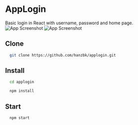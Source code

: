 
# AppLogin
Basic login in React with username, password and home page.
![App Screenshot](https://github.com/hanzbk/applogin/assets/71533551/c7cd8d7f-918d-47ba-ac22-2c3d6db3ed53)
![App Screenshot](https://github.com/hanzbk/applogin/assets/71533551/3ed846e6-edde-4e3b-9e5a-6c3249fd19c8)

## Clone
```bash
  git clone https://github.com/hanzbk/applogin.git
```
## Install
```bash
  cd applogin
```
```bash
  npm install
```
## Start
```bash
  npm start
```
